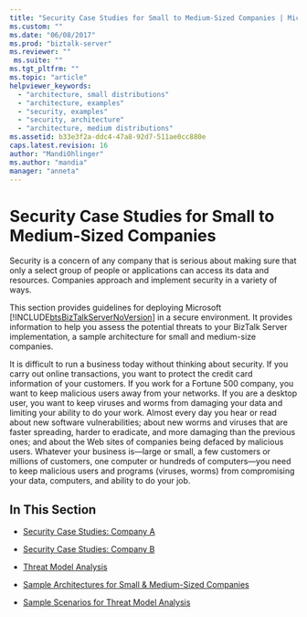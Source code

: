 ```yaml
---
title: "Security Case Studies for Small to Medium-Sized Companies | Microsoft Docs"
ms.custom: ""
ms.date: "06/08/2017"
ms.prod: "biztalk-server"
ms.reviewer: ""
 ms.suite: ""
ms.tgt_pltfrm: ""
ms.topic: "article"
helpviewer_keywords: 
  - "architecture, small distributions"
  - "architecture, examples"
  - "security, examples"
  - "security, architecture"
  - "architecture, medium distributions"
ms.assetid: b33e3f2a-ddc4-47a8-92d7-511ae0cc880e
caps.latest.revision: 16
author: "MandiOhlinger"
ms.author: "mandia"
manager: "anneta"
---
```

# Security Case Studies for Small to Medium-Sized Companies
Security is a concern of any company that is serious about making sure that only a select group of people or applications can access its data and resources. Companies approach and implement security in a variety of ways.  
  
 This section provides guidelines for deploying Microsoft [!INCLUDE[btsBizTalkServerNoVersion](../includes/btsbiztalkservernoversion-md.md)] in a secure environment. It provides information to help you assess the potential threats to your BizTalk Server implementation, a sample architecture for small and medium-size companies.  
  
 It is difficult to run a business today without thinking about security. If you carry out online transactions, you want to protect the credit card information of your customers. If you work for a Fortune 500 company, you want to keep malicious users away from your networks. If you are a desktop user, you want to keep viruses and worms from damaging your data and limiting your ability to do your work. Almost every day you hear or read about new software vulnerabilities; about new worms and viruses that are faster spreading, harder to eradicate, and more damaging than the previous ones; and about the Web sites of companies being defaced by malicious users. Whatever your business is—large or small, a few customers or millions of customers, one computer or hundreds of computers—you need to keep malicious users and programs (viruses, worms) from compromising your data, computers, and ability to do your job.  
  
## In This Section  
  
-   [Security Case Studies: Company A](../core/security-case-studies-company-a.md)  
  
-   [Security Case Studies: Company B](../core/security-case-studies-company-b.md)  
  
-   [Threat Model Analysis](../core/threat-model-analysis.md)  
  
-   [Sample Architectures for Small & Medium-Sized Companies](../core/sample-architectures-for-small-medium-sized-companies.md)  
  
-   [Sample Scenarios for Threat Model Analysis](../core/sample-scenarios-for-threat-model-analysis.md)